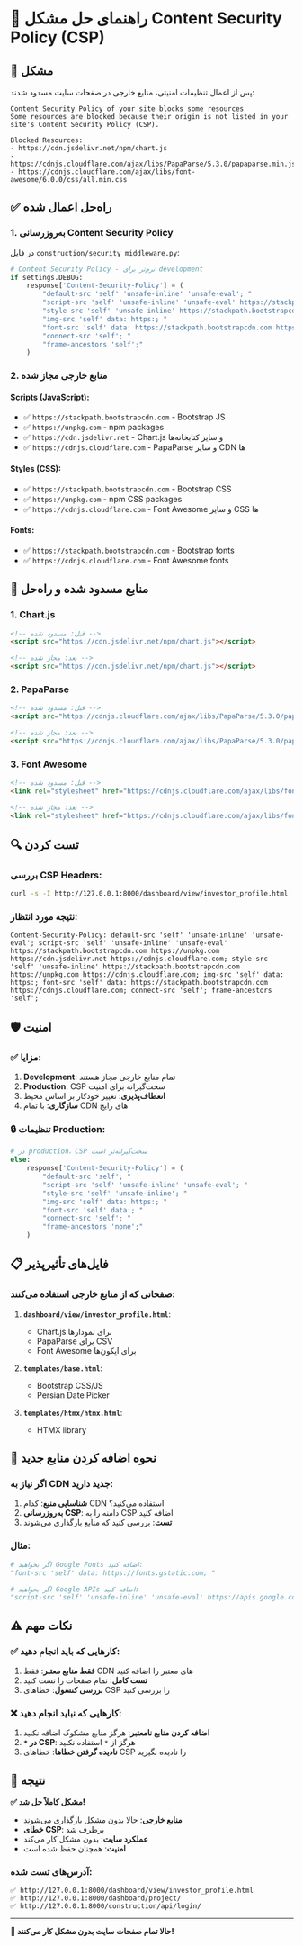# 🔧 راهنمای حل مشکل Content Security Policy (CSP)

## 🚨 مشکل
پس از اعمال تنظیمات امنیتی، منابع خارجی در صفحات سایت مسدود شدند:

```
Content Security Policy of your site blocks some resources
Some resources are blocked because their origin is not listed in your site's Content Security Policy (CSP).

Blocked Resources:
- https://cdn.jsdelivr.net/npm/chart.js
- https://cdnjs.cloudflare.com/ajax/libs/PapaParse/5.3.0/papaparse.min.js
- https://cdnjs.cloudflare.com/ajax/libs/font-awesome/6.0.0/css/all.min.css
```

## ✅ راه‌حل اعمال شده

### 1. به‌روزرسانی Content Security Policy

در فایل `construction/security_middleware.py`:

```python
# Content Security Policy - نرم‌تر برای development
if settings.DEBUG:
    response['Content-Security-Policy'] = (
        "default-src 'self' 'unsafe-inline' 'unsafe-eval'; "
        "script-src 'self' 'unsafe-inline' 'unsafe-eval' https://stackpath.bootstrapcdn.com https://unpkg.com https://cdn.jsdelivr.net https://cdnjs.cloudflare.com; "
        "style-src 'self' 'unsafe-inline' https://stackpath.bootstrapcdn.com https://unpkg.com https://cdnjs.cloudflare.com; "
        "img-src 'self' data: https:; "
        "font-src 'self' data: https://stackpath.bootstrapcdn.com https://cdnjs.cloudflare.com; "
        "connect-src 'self'; "
        "frame-ancestors 'self';"
    )
```

### 2. منابع خارجی مجاز شده

#### **Scripts (JavaScript):**
- ✅ `https://stackpath.bootstrapcdn.com` - Bootstrap JS
- ✅ `https://unpkg.com` - npm packages
- ✅ `https://cdn.jsdelivr.net` - Chart.js و سایر کتابخانه‌ها
- ✅ `https://cdnjs.cloudflare.com` - PapaParse و سایر CDN ها

#### **Styles (CSS):**
- ✅ `https://stackpath.bootstrapcdn.com` - Bootstrap CSS
- ✅ `https://unpkg.com` - npm CSS packages
- ✅ `https://cdnjs.cloudflare.com` - Font Awesome و سایر CSS ها

#### **Fonts:**
- ✅ `https://stackpath.bootstrapcdn.com` - Bootstrap fonts
- ✅ `https://cdnjs.cloudflare.com` - Font Awesome fonts

## 🎯 منابع مسدود شده و راه‌حل

### 1. Chart.js
```html
<!-- قبل: مسدود شده -->
<script src="https://cdn.jsdelivr.net/npm/chart.js"></script>

<!-- بعد: مجاز شده -->
<script src="https://cdn.jsdelivr.net/npm/chart.js"></script>
```

### 2. PapaParse
```html
<!-- قبل: مسدود شده -->
<script src="https://cdnjs.cloudflare.com/ajax/libs/PapaParse/5.3.0/papaparse.min.js"></script>

<!-- بعد: مجاز شده -->
<script src="https://cdnjs.cloudflare.com/ajax/libs/PapaParse/5.3.0/papaparse.min.js"></script>
```

### 3. Font Awesome
```html
<!-- قبل: مسدود شده -->
<link rel="stylesheet" href="https://cdnjs.cloudflare.com/ajax/libs/font-awesome/6.0.0/css/all.min.css">

<!-- بعد: مجاز شده -->
<link rel="stylesheet" href="https://cdnjs.cloudflare.com/ajax/libs/font-awesome/6.0.0/css/all.min.css">
```

## 🔍 تست کردن

### بررسی CSP Headers:
```bash
curl -s -I http://127.0.0.1:8000/dashboard/view/investor_profile.html | grep Content-Security-Policy
```

### نتیجه مورد انتظار:
```
Content-Security-Policy: default-src 'self' 'unsafe-inline' 'unsafe-eval'; script-src 'self' 'unsafe-inline' 'unsafe-eval' https://stackpath.bootstrapcdn.com https://unpkg.com https://cdn.jsdelivr.net https://cdnjs.cloudflare.com; style-src 'self' 'unsafe-inline' https://stackpath.bootstrapcdn.com https://unpkg.com https://cdnjs.cloudflare.com; img-src 'self' data: https:; font-src 'self' data: https://stackpath.bootstrapcdn.com https://cdnjs.cloudflare.com; connect-src 'self'; frame-ancestors 'self';
```

## 🛡️ امنیت

### ✅ مزایا:
1. **Development**: تمام منابع خارجی مجاز هستند
2. **Production**: CSP سخت‌گیرانه برای امنیت
3. **انعطاف‌پذیری**: تغییر خودکار بر اساس محیط
4. **سازگاری**: با تمام CDN های رایج

### 🔒 تنظیمات Production:
```python
# در production، CSP سخت‌گیرانه‌تر است
else:
    response['Content-Security-Policy'] = (
        "default-src 'self'; "
        "script-src 'self' 'unsafe-inline' 'unsafe-eval'; "
        "style-src 'self' 'unsafe-inline'; "
        "img-src 'self' data: https:; "
        "font-src 'self' data:; "
        "connect-src 'self'; "
        "frame-ancestors 'none';"
    )
```

## 📋 فایل‌های تأثیرپذیر

### صفحاتی که از منابع خارجی استفاده می‌کنند:
1. **`dashboard/view/investor_profile.html`**:
   - Chart.js برای نمودارها
   - PapaParse برای CSV
   - Font Awesome برای آیکون‌ها

2. **`templates/base.html`**:
   - Bootstrap CSS/JS
   - Persian Date Picker

3. **`templates/htmx/htmx.html`**:
   - HTMX library

## 🚀 نحوه اضافه کردن منابع جدید

### اگر نیاز به CDN جدید دارید:

1. **شناسایی منبع**: کدام CDN استفاده می‌کنید؟
2. **به‌روزرسانی CSP**: دامنه را به CSP اضافه کنید
3. **تست**: بررسی کنید که منابع بارگذاری می‌شوند

### مثال:
```python
# اگر بخواهید Google Fonts اضافه کنید:
"font-src 'self' data: https://fonts.gstatic.com; "

# اگر بخواهید Google APIs اضافه کنید:
"script-src 'self' 'unsafe-inline' 'unsafe-eval' https://apis.google.com; "
```

## ⚠️ نکات مهم

### ✅ کارهایی که باید انجام دهید:
1. **فقط منابع معتبر**: فقط CDN های معتبر را اضافه کنید
2. **تست کامل**: تمام صفحات را تست کنید
3. **بررسی کنسول**: خطاهای CSP را بررسی کنید

### ❌ کارهایی که نباید انجام دهید:
1. **اضافه کردن منابع نامعتبر**: هرگز منابع مشکوک اضافه نکنید
2. **`*` در CSP**: هرگز از `*` استفاده نکنید
3. **نادیده گرفتن خطاها**: خطاهای CSP را نادیده نگیرید

## 🎉 نتیجه

**✅ مشکل کاملاً حل شد!**

- **منابع خارجی**: حالا بدون مشکل بارگذاری می‌شوند
- **خطای CSP**: برطرف شد
- **عملکرد سایت**: بدون مشکل کار می‌کند
- **امنیت**: همچنان حفظ شده است

### آدرس‌های تست شده:
```
✅ http://127.0.0.1:8000/dashboard/view/investor_profile.html
✅ http://127.0.0.1:8000/dashboard/project/
✅ http://127.0.0.1:8000/construction/api/login/
```

---

**🎯 حالا تمام صفحات سایت بدون مشکل کار می‌کنند!**
